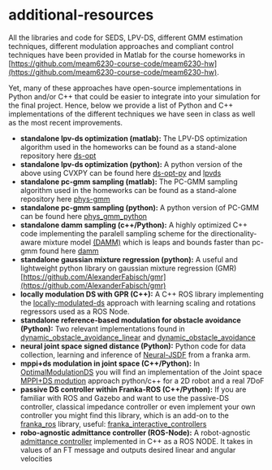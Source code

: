 # additional-resources
All the libraries and code for SEDS, LPV-DS, different GMM estimation techniques, different modulation approaches and compliant control techniques have been provided in Matlab for the course homeworks in [https://github.com/meam6230-course-code/meam6230-hw](https://github.com/meam6230-course-code/meam6230-hw). 

Yet, many of these approaches have open-source implementations in Python and/or C++ that could be easier to integrate into your simulation for the final project. Hence, below we provide a list of Python and C++ implementations of the different techniques we have seen in class as well as the most recent improvements. 

- **standalone lpv-ds optimization (matlab):** The LPV-DS optimization algorithm used in the homeworks can be found as a stand-alone repository here [ds-opt](https://github.com/nbfigueroa/ds-opt)
- **standalone lpv-ds optimization (python):** A python version of the above using CVXPY can be found here [ds-opt-py](https://github.com/penn-figueroa-lab/ds-opt-py) and [lpvds](https://github.com/penn-figueroa-lab/lpvds)
- **standalone pc-gmm sampling (matlab):** The PC-GMM sampling algorithm used in the homeworks can be found as a stand-alone repository here [phys-gmm](https://github.com/nbfigueroa/phys-gmm)
- **standalone pc-gmm sampling (python):**  A python version of PC-GMM can be found here [phys_gmm_python](https://github.com/penn-figueroa-lab/phys_gmm_python)
- **standalone damm sampling (c++/Python):** A highly optimized C++ code implementing the paralell sampling scheme for the directionality-aware mixture model [(DAMM)](https://ieeexplore.ieee.org/document/10530930) which is leaps and bounds faster than pc-gmm found here [damm](https://github.com/penn-figueroa-lab/damm)
- **standalone gaussian mixture regression (python):**  A useful and lightweight python library on gaussian mixture regression (GMR) [https://github.com/AlexanderFabisch/gmr](https://github.com/AlexanderFabisch/gmr)
- **locally modulation DS with GPR (C++):** A C++ ROS library implementing the [locally-modulated-ds](https://github.com/epfl-lasa/locally-modulated-ds) approach with learning scaling and rotations regressors used as a ROS Node.
- **standalone reference-based modulation for obstacle avoidance (Python):** Two relevant implementations found in [dynamic_obstacle_avoidance_linear](https://github.com/epfl-lasa/dynamic_obstacle_avoidance_linear) and [dynamic_obstacle_avoidance](https://github.com/hubernikus/dynamic_obstacle_avoidance)
- **neural joint space signed distance (Python):** Python code for data collection, learning and inference of [Neural-JSDF](https://github.com/epfl-lasa/Neural-JSDF) from a franka arm.
- **mppi+ds modulation in joint space (C++/Python):** In [OptimalModulationDS](https://github.com/epfl-lasa/OptimalModulationDS) you will find an implementation of the Joint space [MPPI+DS modution](https://journals.sagepub.com/doi/full/10.1177/02783649241246557) approach python/c++ for a 2D robot and a real 7DoF
- **passive DS controller within Franka-ROS (C++/Python):** If you are familiar with ROS and Gazebo and want to use the passive-DS controller, classical impedance controller or even implement your own controller you might find this library, which is an add-on to the [franka_ros](https://frankaemika.github.io/docs/franka_ros.html) library, useful: [franka_interactive_controllers](https://github.com/penn-figueroa-lab/franka_interactive_controllers)
- **robo-agnostic admittance controller (ROS-Node):** A robot-agnostic [admittance controller](https://github.com/penn-figueroa-lab/robot_admittance_controller) implemented in C++ as a ROS NODE. It takes in values of an FT message and outputs desired linear and angular velocities
